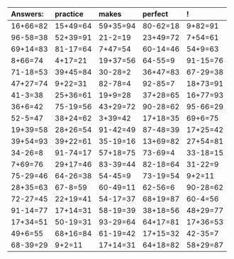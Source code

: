 | Answers: | practice | makes | perfect | ! |
| :--- | :--- | :--- | :--- | :--- |
| 16+66=82 | 15+49=64 | 59+35=94 | 80-62=18 | 9+82=91 | 
| 96-58=38 | 52+39=91 | 21-2=19 | 23+49=72 | 7+54=61 | 
| 69+14=83 | 81-17=64 | 7+47=54 | 60-14=46 | 54+9=63 | 
| 8+66=74 | 4+17=21 | 19+37=56 | 64-55=9 | 91-15=76 | 
| 71-18=53 | 39+45=84 | 30-28=2 | 36+47=83 | 67-29=38 | 
| 47+27=74 | 9+22=31 | 82-78=4 | 92-85=7 | 18+73=91 | 
| 41-3=38 | 25+36=61 | 19+9=28 | 37+28=65 | 16+77=93 | 
| 36+6=42 | 75-19=56 | 43+29=72 | 90-28=62 | 95-66=29 | 
| 52-5=47 | 38+24=62 | 3+39=42 | 17+18=35 | 69+6=75 | 
| 19+39=58 | 28+26=54 | 91-42=49 | 87-48=39 | 17+25=42 | 
| 39+54=93 | 39+22=61 | 35-19=16 | 13+69=82 | 27+54=81 | 
| 34-26=8 | 91-74=17 | 57+18=75 | 73-69=4 | 33-18=15 | 
| 7+69=76 | 29+17=46 | 83-39=44 | 82-18=64 | 31-22=9 | 
| 75-29=46 | 64-26=38 | 54-45=9 | 73-19=54 | 9+2=11 | 
| 28+35=63 | 67-8=59 | 60-49=11 | 62-56=6 | 90-28=62 | 
| 72-27=45 | 22+19=41 | 54-17=37 | 68+19=87 | 60-4=56 | 
| 91-14=77 | 17+14=31 | 58-19=39 | 38+18=56 | 48+29=77 | 
| 17+34=51 | 50-19=31 | 93-29=64 | 64+17=81 | 17+36=53 | 
| 49+6=55 | 68+16=84 | 61-19=42 | 17+15=32 | 42-35=7 | 
| 68-39=29 | 9+2=11 | 17+14=31 | 64+18=82 | 58+29=87 | 
